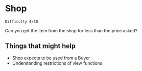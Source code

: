 # Shop 
`Difficulty 4/10`

Сan you get the item from the shop for less than the price asked?

## Things that might help

* Shop expects to be used from a Buyer
* Understanding restrictions of view functions